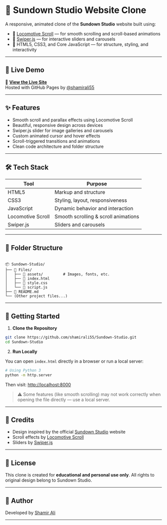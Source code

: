 # 🌇 Sundown Studio Website Clone

A responsive, animated clone of the **Sundown Studio** website built using:

- 🚀 [Locomotive Scroll](https://github.com/locomotivemtl/locomotive-scroll) — for smooth scrolling and scroll-based animations  
- 🎯 [Swiper.js](https://swiperjs.com/) — for interactive sliders and carousels  
- 🧱 HTML5, CSS3, and Core JavaScript — for structure, styling, and interactivity  

---

## 🔗 Live Demo

🎉 **[View the Live Site](https://shamirali55.github.io/Sundown-Studio/Files/index.html)**  
Hosted with GitHub Pages by [@shamirali55](https://github.com/shamirali55)

---

## ✨ Features

- Smooth scroll and parallax effects using Locomotive Scroll  
- Beautiful, responsive design across devices  
- Swiper.js slider for image galleries and carousels  
- Custom animated cursor and hover effects  
- Scroll-triggered transitions and animations  
- Clean code architecture and folder structure

---

## 🛠️ Tech Stack

| Tool              | Purpose                               |
|-------------------|----------------------------------------|
| HTML5             | Markup and structure                  |
| CSS3              | Styling, layout, responsiveness       |
| JavaScript        | Dynamic behavior and interaction      |
| Locomotive Scroll | Smooth scrolling & scroll animations  |
| Swiper.js         | Sliders and carousels                 |

---

## 📁 Folder Structure

```

📦 Sundown-Studio/
├── 📁 Files/
│   ├── 📁 assets/         # Images, fonts, etc.
│   ├── 📄 index.html
│   ├── 📄 style.css
│   └── 📄 script.js
├── 📄 README.md
└── (Other project files...)

````

---

## 🚀 Getting Started

1. **Clone the Repository**

```bash
git clone https://github.com/shamirali55/Sundown-Studio.git
cd Sundown-Studio
````

2. **Run Locally**

You can open `index.html` directly in a browser or run a local server:

```bash
# Using Python 3
python -m http.server
```

Then visit: [http://localhost:8000](http://localhost:8000)

> ⚠️ Some features (like smooth scrolling) may not work correctly when opening the file directly — use a local server.


---

## 📌 Credits

* Design inspired by the official [Sundown Studio](https://www.sundown-studio.com/) website
* Scroll effects by [Locomotive Scroll](https://github.com/locomotivemtl/locomotive-scroll)
* Sliders by [Swiper.js](https://swiperjs.com/)

---

## 📄 License

This clone is created for **educational and personal use only**. All rights to original design belong to Sundown Studio.

---

## 🙌 Author

Developed by [Shamir Ali](https://github.com/Shamirali55)

---

```


